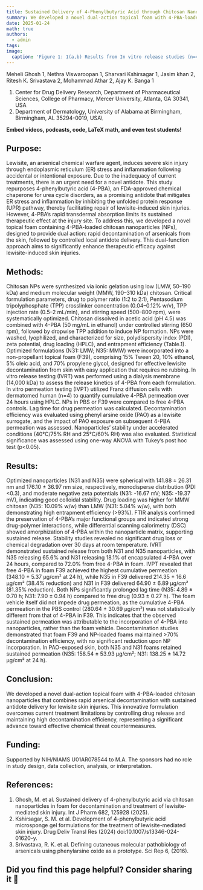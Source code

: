 ```yaml
---
title: Sustained Delivery of 4-Phenylbutyric Acid through Chitosan Nanoparticles in Foam Formulation for Decontamination and Treatment of Chemical Warfare Agent-Induced Skin Injury
summary: We developed a novel dual-action topical foam with 4-PBA-loaded chitosan nanoparticles that combines rapid arsenical decontamination with sustained antidote delivery for lewisite skin injuries.
date: 2025-01-24
math: true
authors:
  - admin
tags:
image:
  caption: 'Figure 1: 1(a,b) Results from In vitro release studies (n=4); in dermatomed human skin; 2(a,b) Results from IVPT studies (n=4); Permeation profile of 4-PBA through chitosan  nanoparticles in Foam (F39) dermatomed human skin; (3) Results from Decontamination studies (n=4);  One-way ANOVA with Tukey’s post hoc analysis; * (p ≤  0.05);  *** (p ≤ 0.001)'
---
```


Meheli Ghosh 1, Nethra Viswaroopan 1, Sharvari Kshirsagar 1, Jasim khan 2, Ritesh K. Srivastava 2, Mohammad Athar 2, Ajay K. Banga 1
1.	Center for Drug Delivery Research, Department of Pharmaceutical Sciences, College of Pharmacy, Mercer University, Atlanta, GA 30341, USA
2.	Department of Dermatology, University of Alabama at Birmingham, Birmingham, AL 35294-0019, USA\

**Embed videos, podcasts, code, LaTeX math, and even test students!**

## Purpose:

Lewisite, an arsenical chemical warfare agent, induces severe skin injury through endoplasmic reticulum (ER) stress and inflammation following accidental or intentional exposure. Due to the inadequacy of current treatments, there is an urgent need for a novel antidote. This study repurposes 4-phenylbutyric acid (4-PBA), an FDA-approved chemical chaperone for urea cycle disorders, as a promising antidote that mitigates ER stress and inflammation by inhibiting the unfolded protein response (UPR) pathway, thereby facilitating repair of lewisite-induced skin injuries. 
However, 4-PBA’s rapid transdermal absorption limits its sustained therapeutic effect at the injury site. To address this, we developed a novel topical foam containing 4-PBA-loaded chitosan nanoparticles (NPs), designed to provide dual action: rapid decontamination of arsenicals from the skin, followed by controlled local antidote delivery. This dual-function approach aims to significantly enhance therapeutic efficacy against lewisite-induced skin injuries.


## Methods:
Chitosan NPs were synthesized via ionic gelation using low (LMW, 50–190 kDa) and medium molecular weight (MMW, 190–310 kDa) chitosan. Critical formulation parameters, drug to polymer ratio (1:2 to 2:1), Pentasodium tripolyphosphate (TPP) crosslinker concentration (0.04–0.12% w/v), TPP injection rate (0.5–2 mL/min), and stirring speed (500–800 rpm), were systematically optimized. Chitosan dissolved in acetic acid (pH 4.5) was combined with 4-PBA (50 mg/mL in ethanol) under controlled stirring (650 rpm), followed by dropwise TPP addition to induce NP formation. NPs were washed, lyophilized, and characterized for size, polydispersity index (PDI), zeta potential, drug loading (HPLC), and entrapment efficiency (Table.1). Optimized formulations (N31: LMW; N35: MMW) were incorporated into a non-propellant topical foam (F39), comprising 15% Tween 20, 10% ethanol, 5% oleic acid, and 70% propylene glycol, designed for effective lewisite decontamination from skin with easy application that requires no rubbing.
In vitro release testing (IVRT) was performed using a dialysis membrane (14,000 kDa) to assess the release kinetics of 4-PBA from each formulation. In vitro permeation testing (IVPT) utilized Franz diffusion cells with dermatomed human (n=4) to quantify cumulative 4-PBA permeation over 24 hours using HPLC. NPs in PBS or F39 were compared to free 4-PBA controls. Lag time for drug permeation was calculated. Decontamination efficiency was evaluated using phenyl arsine oxide (PAO) as a lewisite surrogate, and the impact of PAO exposure on subsequent 4-PBA permeation was assessed. Nanoparticles’ stability under accelerated conditions (40°C/75% RH and 25°C/60% RH) was also evaluated. Statistical significance was assessed using one-way ANOVA with Tukey’s post hoc test (p<0.05).


## Results:

Optimized nanoparticles (N31 and N35) were spherical with 141.88 ± 26.31 nm and 176.10 ± 36.97 nm size, respectively, monodisperse distribution (PDI <0.3), and moderate negative zeta potentials (N31: -16.67 mV; N35: -19.37 mV), indicating good colloidal stability. Drug loading was higher for MMW chitosan (N35: 10.09% w/w) than LMW (N31: 5.04% w/w), with both demonstrating high entrapment efficiency (>93%). FTIR analysis confirmed the preservation of 4-PBA’s major functional groups and indicated strong drug-polymer interactions, while differential scanning calorimetry (DSC) showed amorphization of 4-PBA within the nanoparticle matrix, supporting sustained release. Stability studies revealed no significant drug loss or chemical degradation over 30 days at room temperature.
IVRT demonstrated sustained release from both N31 and N35 nanoparticles, with N35 releasing 65.6% and N31 releasing 18.1% of encapsulated 4-PBA over 24 hours, compared to 72.0% from free 4-PBA in foam. IVPT revealed that free 4-PBA in foam F39 achieved the highest cumulative permeation (348.10 ± 5.37 µg/cm² at 24 h), while N35 in F39 delivered 214.35 ± 16.6 µg/cm² (38.4% reduction) and N31 in F39 delivered 64.90 ± 6.89 µg/cm² (81.35% reduction). Both NPs significantly prolonged lag time (N35: 4.89 ± 0.70 h; N31: 7.90 ± 0.94 h) compared to free drug (0.93 ± 0.27 h). The foam vehicle itself did not impede drug permeation, as the cumulative 4-PBA permeation in the PBS control (280.64 ± 30.69 µg/cm²) was not statistically different from that of 4-PBA in F39. This indicates that the observed sustained permeation was attributable to the incorporation of 4-PBA into nanoparticles, rather than the foam vehicle. Decontamination studies demonstrated that foam F39 and NP-loaded foams maintained >70% decontamination efficiency, with no significant reduction upon NP incorporation. In PAO-exposed skin, both N35 and N31 foams retained sustained permeation (N35: 158.54 ± 53.93 µg/cm²; N31: 138.25 ± 14.72 µg/cm² at 24 h).


## Conclusion:
We developed a novel dual-action topical foam with 4-PBA-loaded chitosan nanoparticles that combines rapid arsenical decontamination with sustained antidote delivery for lewisite skin injuries. This innovative formulation overcomes current treatment limitations by controlling drug release and maintaining high decontamination efficiency, representing a significant advance toward effective chemical threat countermeasures.

## Funding:
Supported by NIH/NIAMS U01AR078544 to M.A. The sponsors had no role in study design, data collection, analysis, or interpretation.


## References:

1.	Ghosh, M. et al. Sustained delivery of 4-phenylbutyric acid via chitosan nanoparticles in foam for decontamination and treatment of lewisite-mediated skin injury. Int J Pharm 682, 125928 (2025).
2.	Kshirsagar, S. M. et al. Development of 4-phenylbutyric acid microsponge gel formulations for the treatment of lewisite-mediated skin injury. Drug Deliv Transl Res (2024) doi:10.1007/s13346-024-01620-y.
3.	Srivastava, R. K. et al. Defining cutaneous molecular pathobiology of arsenicals using phenylarsine oxide as a prototype. Sci Rep 6, (2016).




## Did you find this page helpful? Consider sharing it 🙌
